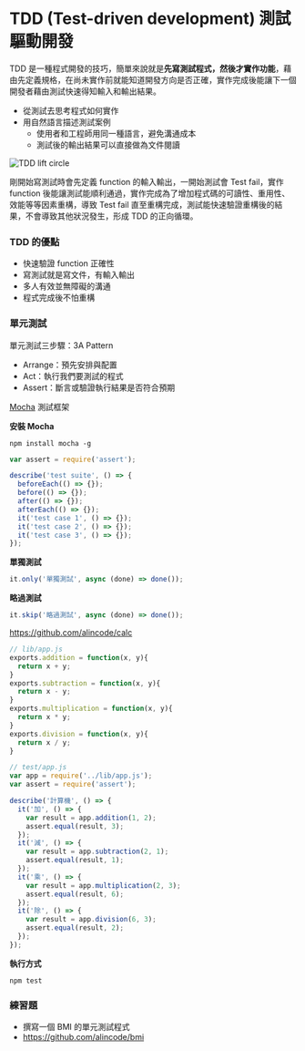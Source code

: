 # TDD (Test-driven development) 測試驅動開發

TDD 是一種程式開發的技巧，簡單來說就是**先寫測試程式，然後才實作功能**，藉由先定義規格，在尚未實作前就能知道開發方向是否正確，實作完成後能讓下一個開發者藉由測試快速得知輸入和輸出結果。

* 從測試去思考程式如何實作
* 用自然語言描述測試案例
  * 使用者和工程師用同一種語言，避免溝通成本
  * 測試後的輸出結果可以直接做為文件閱讀

![TDD lift circle](http://www.agilenutshell.com/assets/test-driven-development/tdd-circle-of-life.png)

剛開始寫測試時會先定義 function 的輸入輸出，一開始測試會 Test fail，實作 function 後能讓測試能順利通過，實作完成為了增加程式碼的可讀性、重用性、效能等等因素重構，導致 Test fail 直至重構完成，測試能快速驗證重構後的結果，不會導致其他狀況發生，形成 TDD 的正向循環。

### TDD 的優點

* 快速驗證 function 正確性
* 寫測試就是寫文件，有輸入輸出
* 多人有效並無障礙的溝通
* 程式完成後不怕重構

### 單元測試

單元測試三步驟：3A Pattern

* Arrange：預先安排與配置
* Act：執行我們要測試的程式
* Assert：斷言或驗證執行結果是否符合預期

[Mocha](https://mochajs.org/) 測試框架

**安裝 Mocha**

```
npm install mocha -g
```

```js
var assert = require('assert');

describe('test suite', () => {
  beforeEach(() => {});
  before(() => {});
  after(() => {});
  afterEach(() => {});
  it('test case 1', () => {});
  it('test case 2', () => {});
  it('test case 3', () => {});
});
```

**單獨測試**

```js
it.only('單獨測試', async (done) => done());
```

**略過測試**

```js
it.skip('略過測試', async (done) => done());
```

<https://github.com/alincode/calc>

```js
// lib/app.js
exports.addition = function(x, y){
  return x + y;
}
exports.subtraction = function(x, y){
  return x - y;
}
exports.multiplication = function(x, y){
  return x * y;
}
exports.division = function(x, y){
  return x / y;
}
```

```js
// test/app.js
var app = require('../lib/app.js');
var assert = require('assert');

describe('計算機', () => {
  it('加', () => {
    var result = app.addition(1, 2);
    assert.equal(result, 3);
  });
  it('減', () => {
    var result = app.subtraction(2, 1);
    assert.equal(result, 1);
  });
  it('乘', () => {
    var result = app.multiplication(2, 3);
    assert.equal(result, 6);
  });
  it('除', () => {
    var result = app.division(6, 3);
    assert.equal(result, 2);
  });
});
```

**執行方式**

```
npm test
```

### 練習題

* 撰寫一個 BMI 的單元測試程式
* <https://github.com/alincode/bmi>
